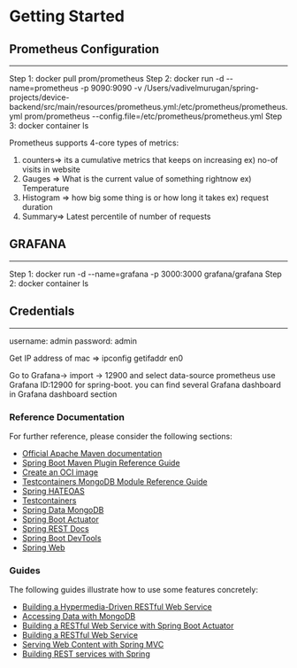 # Getting Started

## Prometheus Configuration
------------------------
Step 1: docker pull prom/prometheus
Step 2: docker run -d --name=prometheus -p 9090:9090 -v /Users/vadivelmurugan/spring-projects/device-backend/src/main/resources/prometheus.yml:/etc/prometheus/prometheus.yml prom/prometheus --config.file=/etc/prometheus/prometheus.yml
Step 3: docker container ls


Prometheus supports 4-core types of metrics:
1) counters=> its a cumulative metrics that keeps on increasing ex) no-of visits in website
2) Gauges => What is the current value of something rightnow ex) Temperature
3) Histogram => how big some thing is or how long it takes ex) request duration
4) Summary=> Latest percentile of number of requests

## GRAFANA
--------
Step 1: docker run -d --name=grafana -p 3000:3000 grafana/grafana
Step 2: docker container ls

## Credentials
-----------
username: admin
password: admin

Get IP address of mac => ipconfig getifaddr en0

Go to Grafana-> import -> 12900 and select data-source prometheus
use Grafana ID:12900 for spring-boot. you can find several Grafana dashboard in Grafana dashboard section

### Reference Documentation

For further reference, please consider the following sections:

* [Official Apache Maven documentation](https://maven.apache.org/guides/index.html)
* [Spring Boot Maven Plugin Reference Guide](https://docs.spring.io/spring-boot/docs/2.6.7/maven-plugin/reference/html/)
* [Create an OCI image](https://docs.spring.io/spring-boot/docs/2.6.7/maven-plugin/reference/html/#build-image)
* [Testcontainers MongoDB Module Reference Guide](https://www.testcontainers.org/modules/databases/mongodb/)
* [Spring HATEOAS](https://docs.spring.io/spring-boot/docs/2.6.7/reference/htmlsingle/#boot-features-spring-hateoas)
* [Testcontainers](https://www.testcontainers.org/)
* [Spring Data MongoDB](https://docs.spring.io/spring-boot/docs/2.6.7/reference/htmlsingle/#boot-features-mongodb)
* [Spring Boot Actuator](https://docs.spring.io/spring-boot/docs/2.6.7/reference/htmlsingle/#production-ready)
* [Spring REST Docs](https://docs.spring.io/spring-restdocs/docs/current/reference/html5/)
* [Spring Boot DevTools](https://docs.spring.io/spring-boot/docs/2.6.7/reference/htmlsingle/#using-boot-devtools)
* [Spring Web](https://docs.spring.io/spring-boot/docs/2.6.7/reference/htmlsingle/#boot-features-developing-web-applications)

### Guides

The following guides illustrate how to use some features concretely:

* [Building a Hypermedia-Driven RESTful Web Service](https://spring.io/guides/gs/rest-hateoas/)
* [Accessing Data with MongoDB](https://spring.io/guides/gs/accessing-data-mongodb/)
* [Building a RESTful Web Service with Spring Boot Actuator](https://spring.io/guides/gs/actuator-service/)
* [Building a RESTful Web Service](https://spring.io/guides/gs/rest-service/)
* [Serving Web Content with Spring MVC](https://spring.io/guides/gs/serving-web-content/)
* [Building REST services with Spring](https://spring.io/guides/tutorials/bookmarks/)

